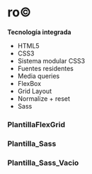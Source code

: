 # ro&copy;

__Tecnología integrada__
- HTML5
- CSS3
- Sistema modular CSS3
- Fuentes residentes
- Media queries
- FlexBox
- Grid Layout
- Normalize + reset
- Sass

### PlantillaFlexGrid
### Plantilla_Sass
### Plantilla_Sass_Vacio
